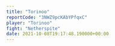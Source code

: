 ```yaml
---
title: "Torinoo"
reportCode: "3NWZ9pcKAbYPfqxC"
player: "Torinoo"
fight: "Netherspite"
date: 2021-10-08T19:17:48.190000+00:00
---
```

